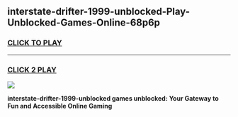 
## interstate-drifter-1999-unblocked-Play-Unblocked-Games-Online-68p6p
<h3>
<a href="https://premium76.site?title=interstate-drifter-1999-unblocked&ref=25A">CLICK TO PLAY</a></h3>
<hr>

<h3>
<a href="https://premium76.site?title=interstate-drifter-1999-unblocked&ref=25A">CLICK 2 PLAY</a>
  
</h3>

<a href="https://premium76.site?title=interstate-drifter-1999-unblocked&ref=25A"><img src="https://clearcache.store/games.png"></a>


**interstate-drifter-1999-unblocked games unblocked: Your Gateway to Fun and Accessible Online Gaming**
